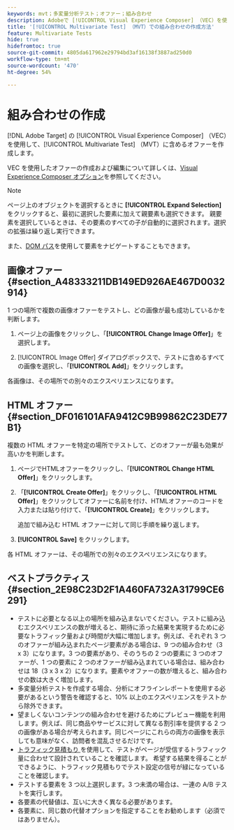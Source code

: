 ```yaml
---
keywords: mvt；多変量分析テスト；オファー；組み合わせ
description: Adobeで [!UICONTROL Visual Experience Composer] （VEC）を使用して、[!UICONTROL Multivariate Test] （MVT [!DNL Target]  に含めるオファーを作成する方法を説明します。
title: '[!UICONTROL Multivariate Test] （MVT）での組み合わせの作成方法'
feature: Multivariate Tests
hide: true
hidefromtoc: true
source-git-commit: 4805da617962e29794bd3af16138f3887ad250d0
workflow-type: tm+mt
source-wordcount: '470'
ht-degree: 54%

---
```


# 組み合わせの作成

[!DNL Adobe Target] の [!UICONTROL Visual Experience Composer] （VEC）を使用して、[!UICONTROL Multivariate Test] （MVT）に含めるオファーを作成します。

VEC を使用したオファーの作成および編集について詳しくは、[Visual Experience Composer オプション](/help/main/c-experiences/c-visual-experience-composer/viztarget-options.md)を参照してください。

>[!NOTE]
>
>ページ上のオブジェクトを選択するときに **[!UICONTROL Expand Selection]** をクリックすると、最初に選択した要素に加えて親要素も選択できます。 親要素を選択しているときは、その要素のすべての子が自動的に選択されます。選択の拡張は繰り返し実行できます。
>
>また、[DOM パス](/help/main/c-experiences/c-visual-experience-composer/viztarget-options.md#dom-path)を使用して要素をナビゲートすることもできます。

## 画像オファー {#section_A48333211DB149ED926AE467D0032914}

1 つの場所で複数の画像オファーをテストし、どの画像が最も成功しているかを判断します。

1. ページ上の画像をクリックし、「**[!UICONTROL Change Image Offer]**」を選択します。

1. [!UICONTROL Image Offer] ダイアログボックスで、テストに含めるすべての画像を選択し、「**[!UICONTROL Add]**」をクリックします。

各画像は、その場所での別々のエクスペリエンスになります。

## HTML オファー {#section_DF016101AFA9412C9B99862C23DE77B1}

複数の HTML オファーを特定の場所でテストして、どのオファーが最も効果が高いかを判断します。

1. ページでHTMLオファーをクリックし、「**[!UICONTROL Change HTML Offer]**」をクリックします。

1. 「**[!UICONTROL Create Offer]**」をクリックし、「**[!UICONTROL HTML Offer]**」をクリックしてオファーに名前を付け、HTMLオファーのコードを入力または貼り付けて、「**[!UICONTROL Create]**」をクリックします。

   追加で組み込む HTML オファーに対して同じ手順を繰り返します。

1. **[!UICONTROL Save]** をクリックします。

各 HTML オファーは、その場所での別々のエクスペリエンスになります。

## ベストプラクティス {#section_2E98C23D2F1A460FA732A31799CE6291}

* テストに必要となる以上の場所を組み込まないでください。テストに組み込むエクスペリエンスの数が増えると、期待に添った結果を実現するために必要なトラフィック量および時間が大幅に増加します。例えば、それぞれ 3 つのオファーが組み込まれたページ要素がある場合は、9 つの組み合わせ（3 x 3）になります。3 つの要素があり、そのうちの 2 つの要素に 3 つのオファーが、1 つの要素に 2 つのオファーが組み込まれている場合は、組み合わせは 18（3 x 3 x 2）になります。要素やオファーの数が増えると、組み合わせの数は大きく増加します。
* 多変量分析テストを作成する場合、分析にオフラインレポートを使用する必要があるという警告を確認すると、10% 以上のエクスペリエンスをテストから除外できます。
* 望ましくないコンテンツの組み合わせを避けるためにプレビュー機能を利用します。例えば、同じ商品やサービスに対して異なる割引率を提供する 2 つの画像がある場合が考えられます。同じページにこれらの両方の画像を表示しても意味がなく、訪問者を混乱させるだけです。
* [ トラフィック見積もり ](/help/main/c-activities/c-multivariate-testing/t-create-multivariate-test/traffic-estimator.md) を使用して、テストがページが受信するトラフィック量に合わせて設計されていることを確認します。 希望する結果を得ることができるように、トラフィック見積もりでテスト設定の信号が緑になっていることを確認します。
* テストする要素を 3 つ以上選択します。3 つ未満の場合は、一連の A/B テストを実行します。
* 各要素の代替値は、互いに大きく異なる必要があります。
* 各要素に、同じ数の代替オプションを指定することをお勧めします（必須ではありません）。

